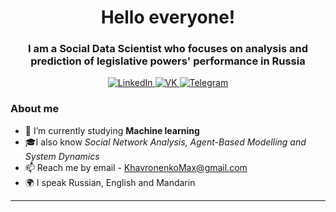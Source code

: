 <div id="header" align="center">
    <h1>Hello everyone!</h1>
    <h3>I am a Social Data Scientist who focuses on analysis and prediction of legislative powers' performance in Russia </h3>
</div>

<div id="socials" align="center">
    <a href="https://www.linkedin.com/in/mkhavronenko/">
    <img src="https://img.shields.io/badge/LinkedIn-blue?style=for-the-badge&logo=linkedin&logoColor=white" alt="LinkedIn"/>
  </a>
  <a href="https://vk.com/ontower">
    <img src="https://img.shields.io/badge/Vkontakte-blue?style=for-the-badge&logo=VK&logoColor=white" alt="VK"/>
  </a>
  <a href="https://t.me/onroof">
    <img src="https://img.shields.io/badge/Telegram-blue?style=for-the-badge&logo=telegram&logoColor=white" alt="Telegram"/>
  </a>
</div>

### About me
- 🌱 I’m currently studying **Machine learning**
- 🎓I also know *Social Network Analysis, Agent-Based Modelling and System Dynamics*
- 📫 Reach me by email - KhavronenkoMax@gmail.com
- 🌍 I speak Russian, English and Mandarin

---
